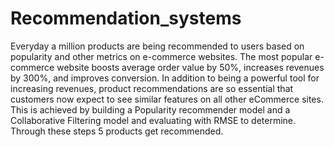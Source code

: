 # Recommendation_systems

Everyday a million products are being recommended to users based on
popularity and other metrics on e-commerce websites. The most popular e-commerce
website boosts average order value by 50%, increases revenues by 300%, and
improves conversion. In addition to being a powerful tool for increasing revenues,
product recommendations are so essential that customers now expect to see similar
features on all other eCommerce sites.
This is achieved by building a Popularity recommender model and a Collaborative Filtering model
and evaluating with RMSE to determine.
Through these steps 5 products get recommended.
